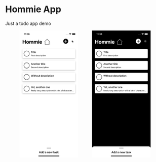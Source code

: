 # Hommie App

Just a todo app demo

<div align="center">
  <img src="./screenshot-light.png" height="400px" style="margin: 0 20px;">
  <img src="./screenshot-dark.png" height="400px" style="margin: 0 20px;">
</div>
